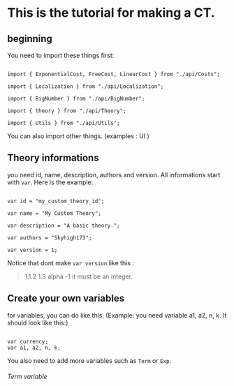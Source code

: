 # This is the tutorial for making a CT.


## beginning
You need to import these things first:

```

import { ExponentialCost, FreeCost, LinearCost } from "./api/Costs";

import { Localization } from "./api/Localization";

import { BigNumber } from "./api/BigNumber";

import { theory } from "./api/Theory";

import { Utils } from "./api/Utils";

```

You can also import other things. (examples : UI )

## Theory informations

you need id, name, description, authors and version.
All informations start with `var`. Here is the example:

```

var id = "my_custom_theory_id";

var name = "My Custom Theory";

var description = "A basic theory.";

var authors = "Skyhigh173";

var version = 1;

```
Notice that dont make `var version` like this :
> 1.1.2
> 1.3
> alpha
> -1
it must be an integer.
## Create your own variables

for variables, you can do like this.
(Example: you need variable a1, a2, n, k. It should look like this:)

```

var currency;
var a1, a2, n, k;

```
You also need to add more variables such as `Term` or `Exp`.

###### Term variable
